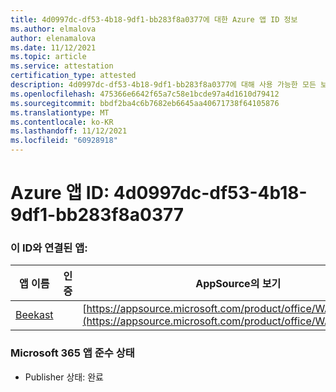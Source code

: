 ```yaml
---
title: 4d0997dc-df53-4b18-9df1-bb283f8a0377에 대한 Azure 앱 ID 정보
ms.author: elmalova
author: elenamalova
ms.date: 11/12/2021
ms.topic: article
ms.service: attestation
certification_type: attested
description: 4d0997dc-df53-4b18-9df1-bb283f8a0377에 대해 사용 가능한 모든 보안 및 규정 준수 정보입니다.
ms.openlocfilehash: 475366e6642f65a7c58e1bcde97a4d1610d79412
ms.sourcegitcommit: bbdf2ba4c6b7682eb6645aa40671738f64105876
ms.translationtype: MT
ms.contentlocale: ko-KR
ms.lasthandoff: 11/12/2021
ms.locfileid: "60928918"
---
```

# <a name="azure-app-id-4d0997dc-df53-4b18-9df1-bb283f8a0377"></a>Azure 앱 ID: 4d0997dc-df53-4b18-9df1-bb283f8a0377


### <a name="apps-associated-with-this-id"></a>이 ID와 연결된 앱:
| **앱 이름** | **인증** | **AppSource의 보기** |
|--------------|---------------|-----------------------|
| [Beekast](https://docs.microsoft.com/microsoft-365-app-certification/forward/WA200001447) |  | [https://appsource.microsoft.com/product/office/WA200001447](https://appsource.microsoft.com/product/office/WA200001447) |

### <a name="microsoft-365-app-compliance-status"></a>Microsoft 365 앱 준수 상태
- Publisher 상태: 완료
